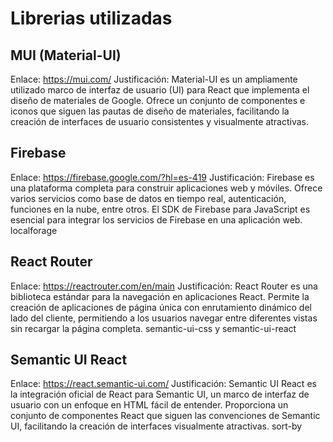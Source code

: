 # Librerias utilizadas

## MUI (Material-UI)
Enlace: https://mui.com/
Justificación: Material-UI es un ampliamente utilizado marco de interfaz de usuario (UI) para React que implementa el diseño de materiales de Google. Ofrece un conjunto de componentes e iconos que siguen las pautas de diseño de materiales, facilitando la creación de interfaces de usuario consistentes y visualmente atractivas.

## Firebase
Enlace: https://firebase.google.com/?hl=es-419
Justificación: Firebase es una plataforma completa para construir aplicaciones web y móviles. Ofrece varios servicios como base de datos en tiempo real, autenticación, funciones en la nube, entre otros. El SDK de Firebase para JavaScript es esencial para integrar los servicios de Firebase en una aplicación web.
localforage

## React Router
Enlace: https://reactrouter.com/en/main
Justificación: React Router es una biblioteca estándar para la navegación en aplicaciones React. Permite la creación de aplicaciones de página única con enrutamiento dinámico del lado del cliente, permitiendo a los usuarios navegar entre diferentes vistas sin recargar la página completa.
semantic-ui-css y semantic-ui-react

## Semantic UI React
Enlace: https://react.semantic-ui.com/
Justificación: Semantic UI React es la integración oficial de React para Semantic UI, un marco de interfaz de usuario con un enfoque en HTML fácil de entender. Proporciona un conjunto de componentes React que siguen las convenciones de Semantic UI, facilitando la creación de interfaces visualmente atractivas.
sort-by

